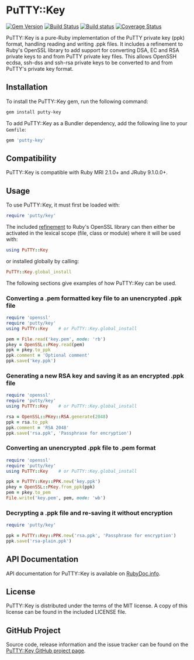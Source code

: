 # PuTTY::Key #

[![Gem Version](https://badge.fury.io/rb/putty-key.svg)](https://badge.fury.io/rb/putty-key) [![Build Status](https://travis-ci.org/philr/putty-key.svg?branch=master)](https://travis-ci.org/philr/putty-key) [![Build status](https://ci.appveyor.com/api/projects/status/btinuu4g8sdachj3/branch/master?svg=true)](https://ci.appveyor.com/project/philr/tzinfo/branch/master) [![Coverage Status](https://coveralls.io/repos/philr/putty-key/badge.svg?branch=master)](https://coveralls.io/r/philr/putty-key?branch=master)

PuTTY::Key is a pure-Ruby implementation of the PuTTY private key (ppk) format,
handling reading and writing .ppk files. It includes a refinement to Ruby's
OpenSSL library to add support for converting DSA, EC and RSA private keys to
and from PuTTY private key files. This allows OpenSSH ecdsa, ssh-dss and ssh-rsa
private keys to be converted to and from PuTTY's private key format.


## Installation ##

To install the PuTTY::Key gem, run the following command:

```bash
gem install putty-key
```

To add PuTTY::Key as a Bundler dependency, add the following line to your
`Gemfile`:

```ruby
gem 'putty-key'
```

## Compatibility ##

PuTTY::Key is compatible with Ruby MRI 2.1.0+ and JRuby 9.1.0.0+.


## Usage ##

To use PuTTY::Key, it must first be loaded with:

```ruby
require 'putty/key'
```

The included [refinement](https://ruby-doc.org/core/doc/syntax/refinements_rdoc.html)
to Ruby's OpenSSL library can then either be activated in the lexical scope
(file, class or module) where it will be used with:

```ruby
using PuTTY::Key
```

or installed globally by calling:

```ruby
PuTTY::Key.global_install
```

The following sections give examples of how PuTTY::Key can be used.


### Converting a .pem formatted key file to an unencrypted .ppk file ###

```ruby
require 'openssl'
require 'putty/key'
using PuTTY::Key    # or PuTTY::Key.global_install

pem = File.read('key.pem', mode: 'rb')
pkey = OpenSSL::PKey.read(pem)
ppk = pkey.to_ppk
ppk.comment = 'Optional comment'
ppk.save('key.ppk')
```


### Generating a new RSA key and saving it as an encrypted .ppk file ###

```ruby
require 'openssl'
require 'putty/key'
using PuTTY::Key    # or PuTTY::Key.global_install

rsa = OpenSSL::PKey::RSA.generate(2048)
ppk = rsa.to_ppk
ppk.comment = 'RSA 2048'
ppk.save('rsa.ppk', 'Passphrase for encryption')
```


### Converting an unencrypted .ppk file to .pem format ###

```ruby
require 'openssl'
require 'putty/key'
using PuTTY::Key    # or PuTTY::Key.global_install

ppk = PuTTY::Key::PPK.new('key.ppk')
pkey = OpenSSL::PKey.from_ppk(ppk)
pem = pkey.to_pem
File.write('key.pem', pem, mode: 'wb')
```


### Decrypting a .ppk file and re-saving it without encryption ###

```ruby
require 'putty/key'

ppk = PuTTY::Key::PPK.new('rsa.ppk', 'Passphrase for encryption')
ppk.save('rsa-plain.ppk')
```


## API Documentation ##

API documentation for PuTTY::Key is available on
[RubyDoc.info](https://www.rubydoc.info/gems/putty-key).


## License ##

PuTTY::Key is distributed under the terms of the MIT license. A copy of this
license can be found in the included LICENSE file.


## GitHub Project ##

Source code, release information and the issue tracker can be found on the
[PuTTY::Key GitHub project page](https://github.com/philr/putty-key).
